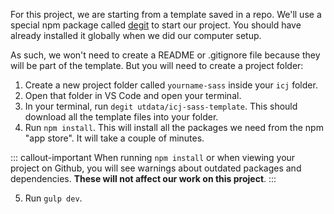 

For this project, we are starting from a template saved in a repo. We'll use a special npm package called [degit](https://www.npmjs.com/package/degit) to start our project. You should have already installed it globally when we did our computer setup.

As such, we won't need to create a README or .gitignore file because they will be part of the template. But you will need to create a project folder:

1. Create a new project folder called `yourname-sass` inside your `icj` folder.
1. Open that folder in VS Code and open your terminal.
1. In your terminal, run `degit utdata/icj-sass-template`. This should download all the template files into your folder.
1. Run `npm install`. This will install all the packages we need from the npm "app store". It will take a couple of minutes.

::: callout-important
When running `npm install` or when viewing your project on Github, you will see warnings about outdated packages and dependencies. **These will not affect our work on this project**.
:::
    
5. Run `gulp dev`.